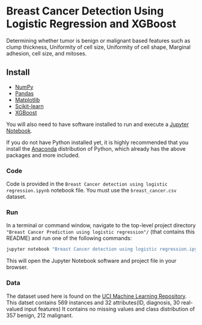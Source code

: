 
# Breast Cancer Detection Using  Logistic Regression and XGBoost

Determining whether tumor is benign or malignant based features such as clump thickness, Uniformity of  cell size, Uniformity of cell shape, Marginal adhesion, cell size, and mitoses.


## Install

 - [NumPy](https://numpy.org/)
 - [Pandas](http://pandas.pydata.org/)
 - [Matplotlib](https://matplotlib.org/)
 - [Scikit-learn](https://scikit-learn.org/stable/)
 - [XGBoost](https://xgboost.readthedocs.io/en/stable/install.html#python)
 
You will also need to have software installed to run and execute a [Jupyter Notebook](http://jupyter.org/install.html).

If you do not have Python installed yet, it is highly recommended that you install the [Anaconda](https://www.anaconda.com/download/) distribution of Python, which already has the above packages and more included. 

### Code

Code is provided in the `Breast Cancer detection using logistic regression.ipynb` notebook file. You must use the `breast_cancer.csv` dataset.

### Run

In a terminal or command window, navigate to the top-level project directory `"Breast Cancer Prediction using logistic regression"/` (that contains this README) and run one of the following commands:

```bash
jupyter notebook "Breast Cancer detection using logistic regression.ipynb"
```

This will open the Jupyter Notebook software and project file in your browser.

### Data

The dataset used here is found on the [UCI Machine Learning Repository](https://archive.ics.uci.edu/ml/datasets/Breast+Cancer+Wisconsin+%28Diagnostic%29).
This datset contains 569 instances and 32 attributes(ID, diagnosis, 30 real-valued input features)
It contains no missing values and class distribution of 357 benign, 212 malignant.
